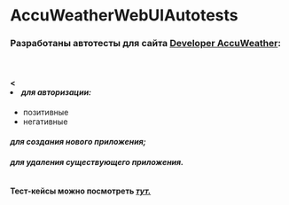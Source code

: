 <h1> AccuWeatherWebUIAutotests </h1>
<h3><b>Разработаны автотесты для сайта <a href="https://developer.accuweather.com/">Developer AccuWeather</a>:</b></h3><br>
<h4><<li><i>для авторизации:</i></li></h4>
<ul>
  <li>позитивные</li>
  <li>негативные</li>
</ul>
<h4><i>для создания нового приложения;</i></h4>
<h4><i>для удаления существующего приложения.</i></h4>
<br>
<b>Тест-кейсы можно посмотреть <i><a href="https://docs.google.com/spreadsheets/d/19OGLU2VpDEI8ScSmPuKU6Esxt392eqM6eLdnv9mRHrI/edit?usp=sharing">тут.</a></i><b>
